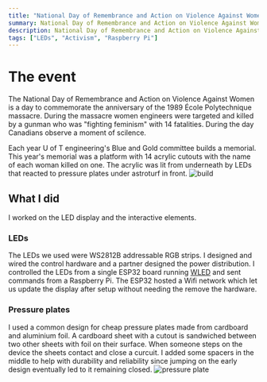 ```yaml
---
title: "National Day of Remembrance and Action on Violence Against Women 2022"
summary: National Day of Remembrance and Action on Violence Against Women blue and gold committee build
description: National Day of Remembrance and Action on Violence Against Women blue and gold committee build
tags: ["LEDs", "Activism", "Raspberry Pi"]
---
```


# The event

The National Day of Remembrance and Action on Violence Against Women is a day to commemorate the anniversary of the 1989 École Polytechnique massacre.
During the massacre women engineers were targeted and killed by a gunman who was "fighting feminism" with 14 fatalities. During the day Canadians observe a moment of scilence.

Each year U of T engineering's Blue and Gold committee builds a memorial. This year's memorial was a platform with 14 acrylic cutouts with the name of each woman killed on one.
The acrylic was lit from underneath by LEDs that reacted to pressure plates under astroturf in front.
![build](/images/NDRAVAW_build.jpeg)

## What I did

I worked on the LED display and the interactive elements.

### LEDs

The LEDs we used were WS2812B addressable RGB strips. I designed and wired the control hardware and a partner designed the power distribution.
I controlled the LEDs from a single ESP32 board running [WLED](https://github.com/Aircoookie/WLED) and sent commands from a Raspberry Pi.
The ESP32 hosted a Wifi network which let us update the display after setup without needing the remove the hardware.

### Pressure plates

I used a common design for cheap pressure plates made from cardboard and aluminium foil.
A cardboard sheet with a cutout is sandwiched between two other sheets with foil on their surface.
When someone steps on the device the sheets contact and close a curcuit.
I added some spacers in the middle to help with durability and reliability since jumping on the early design eventually led to it remaining closed.
![pressure plate](/images/pressure_plate.jpg)
